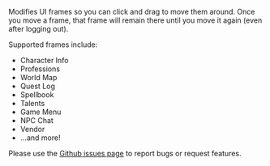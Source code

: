 Modifies UI frames so you can click and drag to move them around. Once you move a frame, that frame will remain there until you move it again (even after logging out).

Supported frames include:

* Character Info
* Professions
* World Map
* Quest Log
* Spellbook
* Talents
* Game Menu
* NPC Chat
* Vendor
* ...and more!

Please use the [Github issues page](https://github.com/jaredbwasserman/Drift/issues) to report bugs or request features.
